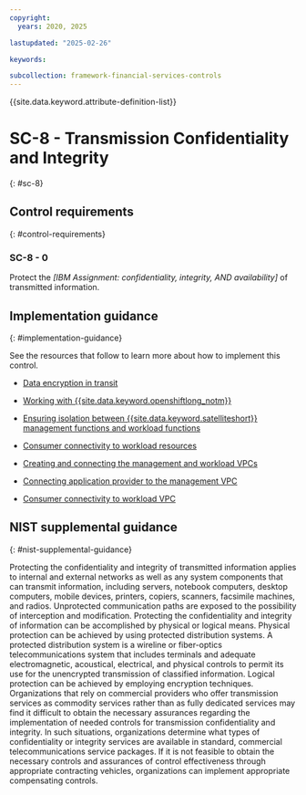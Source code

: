 ```yaml
---
copyright:
  years: 2020, 2025

lastupdated: "2025-02-26"

keywords:

subcollection: framework-financial-services-controls
---
```


{{site.data.keyword.attribute-definition-list}}

# SC-8 - Transmission Confidentiality and Integrity
{: #sc-8}

## Control requirements
{: #control-requirements}



### SC-8 - 0


Protect the _[IBM Assignment: confidentiality, integrity, AND availability]_ of transmitted information.









## Implementation guidance
{: #implementation-guidance}

See the resources that follow to learn more about how to implement this control.


- [Data encryption in transit](/docs/framework-financial-services?topic=framework-financial-services-shared-encryption-in-transit)


- [Working with {{site.data.keyword.openshiftlong_notm}}](/docs/framework-financial-services?topic=framework-financial-services-shared-containers-openshift)


- [Ensuring isolation between {{site.data.keyword.satelliteshort}} management functions and workload functions](/docs/framework-financial-services?topic=framework-financial-services-satellite-architecture-connectivity-management-isolation)


- [Consumer connectivity to workload resources](/docs/framework-financial-services?topic=framework-financial-services-satellite-architecture-connectivity-workload)


- [Creating and connecting the management and workload VPCs](/docs/framework-financial-services?topic=framework-financial-services-vpc-architecture-connectivity-create-vpcs)


- [Connecting application provider to the management VPC](/docs/framework-financial-services?topic=framework-financial-services-vpc-architecture-connectivity-management)


- [Consumer connectivity to workload VPC](/docs/framework-financial-services?topic=framework-financial-services-vpc-architecture-connectivity-workload)






## NIST supplemental guidance
{: #nist-supplemental-guidance}

Protecting the confidentiality and integrity of transmitted information applies to internal and external networks as well as any system components that can transmit information, including servers, notebook computers, desktop computers, mobile devices, printers, copiers, scanners, facsimile machines, and radios. Unprotected communication paths are exposed to the possibility of interception and modification. Protecting the confidentiality and integrity of information can be accomplished by physical or logical means. Physical protection can be achieved by using protected distribution systems. A protected distribution system is a wireline or fiber-optics telecommunications system that includes terminals and adequate electromagnetic, acoustical, electrical, and physical controls to permit its use for the unencrypted transmission of classified information. Logical protection can be achieved by employing encryption techniques.
Organizations that rely on commercial providers who offer transmission services as commodity services rather than as fully dedicated services may find it difficult to obtain the necessary assurances regarding the implementation of needed controls for transmission confidentiality and integrity. In such situations, organizations determine what types of confidentiality or integrity services are available in standard, commercial telecommunications service packages. If it is not feasible to obtain the necessary controls and assurances of control effectiveness through appropriate contracting vehicles, organizations can implement appropriate compensating controls.
